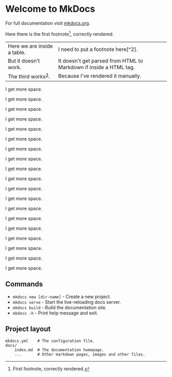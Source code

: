 # Welcome to MkDocs

For full documentation visit [mkdocs.org](https://www.mkdocs.org).

Here there is the first footnote[^1], correctly rendered.

<table>
<tr>
<td>
Here we are inside a table.
</td>
<td>I need to put a footnote here[^2].</td>
</tr>
<tr>
<td>
But it doesn't work.
</td>
<td>
It doesn't get parsed from HTML to Markdown if inside a HTML tag.
</td>
</tr>
<td>
The third works<sup id="fnref:3"><a class="footnote-ref" href="#fn:3">3</a></sup>.
</td>
<td>
Because I've rendered it manually.
</td>
</table>

I get more space.

I get more space.

I get more space.

I get more space.

I get more space.

I get more space.

I get more space.

I get more space.

I get more space.

I get more space.

I get more space.

I get more space.

I get more space.

I get more space.

I get more space.

I get more space.

I get more space.

I get more space.

I get more space.

## Commands

* `mkdocs new [dir-name]` - Create a new project.
* `mkdocs serve` - Start the live-reloading docs server.
* `mkdocs build` - Build the documentation site.
* `mkdocs -h` - Print help message and exit.

## Project layout

    mkdocs.yml    # The configuration file.
    docs/
        index.md  # The documentation homepage.
        ...       # Other markdown pages, images and other files.

[^1]: First footnote, correctly rendered.

[^2]: The second one footnote content is correctly rendered, but not the label.

[^3]: This one works.
